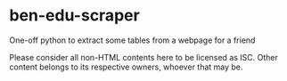 # ben-edu-scraper
One-off python to extract some tables from a webpage for a friend

Please consider all non-HTML contents here to be licensed as ISC. Other content belongs to its respective owners, whoever that may be.
